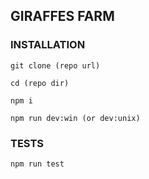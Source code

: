 ## GIRAFFES FARM

### INSTALLATION
```
git clone (repo url)

cd (repo dir)

npm i

npm run dev:win (or dev:unix)
```

### TESTS
```
npm run test
```
